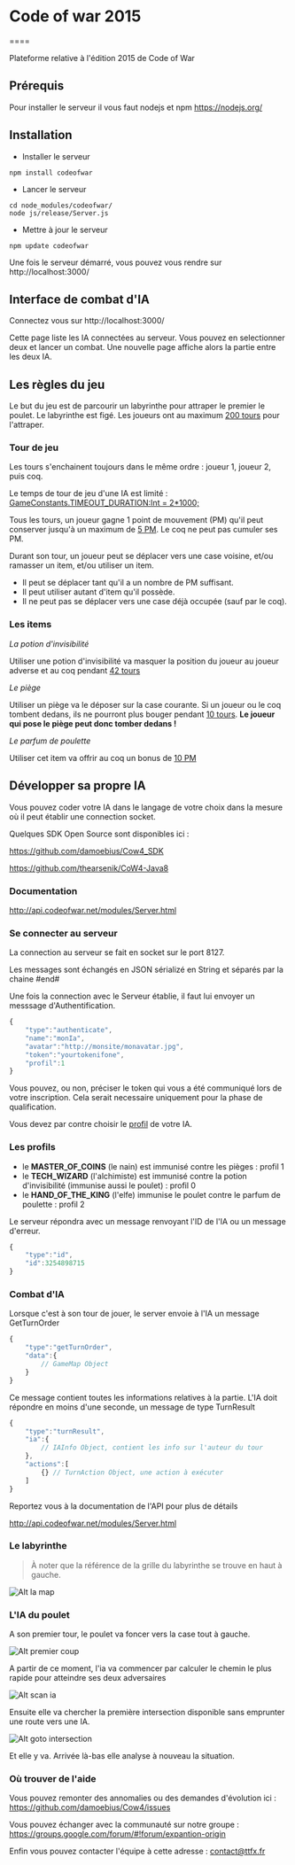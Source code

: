 # Code of war 2015
====

Plateforme relative à l'édition 2015 de Code of War

## Prérequis
Pour installer le serveur il vous faut nodejs et npm
https://nodejs.org/


## Installation

* Installer le serveur

```shell
npm install codeofwar
```

* Lancer le serveur

```shell
cd node_modules/codeofwar/
node js/release/Server.js
```

* Mettre à jour le serveur

```shell
npm update codeofwar
```

Une fois le serveur démarré, vous pouvez vous rendre sur http://localhost:3000/

## Interface de combat d'IA

Connectez vous sur http://localhost:3000/

Cette page liste les IA connectées au serveur. Vous pouvez en selectionner deux et lancer un combat.
Une nouvelle page affiche alors la partie entre les deux IA.


## Les règles du jeu

Le but du jeu est de parcourir un labyrinthe pour attraper le premier le poulet.
Le labyrinthe est figé.
Les joueurs ont au maximum [200 tours](https://github.com/damoebius/Cow4/blob/master/src/com/tamina/cow4/model/GameConstants.hx) pour l'attraper.

### Tour de jeu

Les tours s'enchainent toujours dans le même ordre : joueur 1, joueur 2, puis coq.

Le temps de tour de jeu d'une IA est limité : [GameConstants.TIMEOUT_DURATION:Int = 2*1000;](https://github.com/damoebius/Cow4/blob/master/src/com/tamina/cow4/model/GameConstants.hx)

Tous les tours, un joueur gagne 1 point de mouvement (PM) qu'il peut conserver jusqu'à un maximum de [5 PM](https://github.com/damoebius/Cow4/blob/master/src/com/tamina/cow4/model/GameConstants.hx). Le coq ne peut pas cumuler ses PM.

Durant son tour, un joueur peut se déplacer vers une case voisine, et/ou ramasser un item, et/ou utiliser un item.
- Il peut se déplacer tant qu'il a un nombre de PM suffisant.
- Il peut utiliser autant d'item qu'il possède.
- Il ne peut pas se déplacer vers une case déjà occupée (sauf par le coq).

### Les items

*La potion d'invisibilité*

Utiliser une potion d'invisibilité va masquer la position du joueur au joueur adverse et au coq pendant [42 tours](https://github.com/damoebius/Cow4/blob/master/src/com/tamina/cow4/model/GameConstants.hx)

*Le piège*

Utiliser un piège va le déposer sur la case courante. Si un joueur ou le coq tombent dedans, ils ne pourront plus bouger pendant [10 tours](https://github.com/damoebius/Cow4/blob/master/src/com/tamina/cow4/model/GameConstants.hx). **Le joueur qui pose le piège peut donc tomber dedans !**

*Le parfum de poulette*

Utiliser cet item va offrir au coq un bonus de [10 PM](https://github.com/damoebius/Cow4/blob/master/src/com/tamina/cow4/model/GameConstants.hx)

## Développer sa propre IA

Vous pouvez coder votre IA dans le langage de votre choix dans la mesure où il peut établir une connection socket.

Quelques SDK Open Source sont disponibles ici :

https://github.com/damoebius/Cow4_SDK

https://github.com/thearsenik/CoW4-Java8

### Documentation
http://api.codeofwar.net/modules/Server.html

### Se connecter au serveur
La connection au serveur se fait en socket sur le port 8127.

Les messages sont échangés en JSON sérializé en String et séparés par la chaine #end#

Une fois la connection avec le Serveur établie, il faut lui envoyer un messsage d'Authentification.

```javascript
{
    "type":"authenticate",
    "name":"monIa",
    "avatar":"http://monsite/monavatar.jpg",
    "token":"yourtokenifone",
    "profil":1
}
```
Vous pouvez, ou non, préciser le token qui vous a été communiqué lors de votre inscription. Cela serait necessaire uniquement pour la phase de qualification.

Vous devez par contre choisir le [profil](https://github.com/damoebius/Cow4/blob/master/src/com/tamina/cow4/model/Profil.hx) de votre IA.

### Les profils
- le **MASTER_OF_COINS** (le nain) est immunisé contre les pièges : profil 1
- le **TECH_WIZARD** (l'alchimiste) est immunisé contre la potion d'invisibilité (immunise aussi le poulet) : profil 0
- le **HAND_OF_THE_KING** (l'elfe) immunise le poulet contre le parfum de poulette : profil 2

Le serveur répondra avec un message renvoyant l'ID de l'IA ou un message d'erreur.


```javascript
{
    "type":"id",
    "id":3254898715
}
```

### Combat d'IA

Lorsque c'est à son tour de jouer, le server envoie à l'IA un message GetTurnOrder

```javascript
{
    "type":"getTurnOrder",
    "data":{
        // GameMap Object
    }
}
```

Ce message contient toutes les informations relatives à la partie.
L'IA doit répondre en moins d'une seconde, un message de type TurnResult

```javascript
{
    "type":"turnResult",
    "ia":{
        // IAInfo Object, contient les info sur l'auteur du tour
    },
    "actions":[
        {} // TurnAction Object, une action à exécuter
    ]
}
```
Reportez vous à la documentation de l'API pour plus de détails

http://api.codeofwar.net/modules/Server.html

### Le labyrinthe

> À noter que la référence de la grille du labyrinthe se trouve en haut à gauche.

![Alt la map](https://github.com/damoebius/Cow4/raw/master/html/server/images/map.png "La map")

### L'IA du poulet

A son premier tour, le poulet va foncer vers la case tout à gauche.

![Alt premier coup](https://github.com/damoebius/Cow4/raw/master/html/server/images/firstmove.png "Premier coup")

A partir de ce moment, l'ia va commencer par calculer le chemin le plus rapide pour atteindre ses deux adversaires

![Alt scan ia](https://github.com/damoebius/Cow4/raw/master/html/server/images/findIa.png "recherche ia")

Ensuite elle va chercher la première intersection disponible sans emprunter une route vers une IA.

![Alt goto intersection](https://github.com/damoebius/Cow4/raw/master/html/server/images/fondItersection.png "goto intersection")

Et elle y va.
Arrivée là-bas elle analyse à nouveau la situation.

### Où trouver de l'aide

Vous pouvez remonter des annomalies ou des demandes d'évolution ici : https://github.com/damoebius/Cow4/issues

Vous pouvez échanger avec la communauté sur notre groupe : https://groups.google.com/forum/#!forum/expantion-origin

Enfin vous pouvez contacter l'équipe à cette adresse : contact@ttfx.fr

